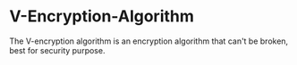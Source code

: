 # V-Encryption-Algorithm
The V-encryption algorithm is an encryption algorithm that can't be broken, best for security purpose.

